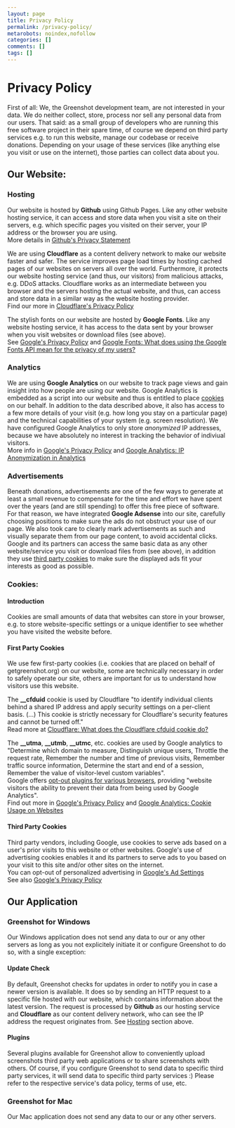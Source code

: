 ```yaml
---
layout: page
title: Privacy Policy
permalink: /privacy-policy/
metarobots: noindex,nofollow
categories: []
comments: []
tags: []
---
```

# Privacy Policy

First of all: We, the Greenshot development team, are not interested in your data. We do neither collect, store, process nor sell any personal data from our users.
That said: as a small group of developers who are running this free software project in their spare time, of course we depend on third party services e.g. to run this website, manage our codebase or receive donations. Depending on your usage of these services (like anything else you visit or use on the internet), those parties can collect data about you.

## Our Website:

### Hosting

Our website is hosted by **Github** using Github Pages. Like any other website hosting service, it can access and store data when you visit a site on their servers, e.g. which specific pages you visited on their server, your IP address or the browser you are using.\
More details in [Github's Privacy Statement]

We are using **Cloudflare** as a content delivery network to make our website faster and safer. The service improves page load times by hosting cached pages of our websites on servers all over the world. Furthermore, it protects our website hosting service (and thus, our visitors) from malicious attacks, e.g. DDoS attacks. Cloudflare works as an intermediate between you browser and the servers hosting the actual website, and thus, can access and store data in a similar way as the website hosting provider.\
Find our more in [Cloudflare's Privacy Policy]

The stylish fonts on our website are hosted by **Google Fonts**. Like any website hosting service, it has access to the data sent by your browser when you visit websites or download files (see above).\
See [Google's Privacy Policy] and [Google Fonts: What does using the Google Fonts API mean for the privacy of my users?]

### Analytics

We are using **Google Analytics** on our website to track page views and gain insight into how people are using our website. Google Analytics is embedded as a script into our website and thus is entitled to place [cookies](#cookeis) on our behalf. In addition to the data described above, it also has access to a few more details of your visit (e.g. how long you stay on a particular page) and the technical capabilities of your system (e.g. screen resolution). We have configured Google Analytics to only store *anonymized* IP addresses, because we have absolutely no interest in tracking the behavior of indiviual visitors.\
More info in [Google's Privacy Policy] and [Google Analytics: IP Anonymization in Analytics]

### Advertisements

Beneath donations, advertisements are one of the few ways to generate at least a small revenue to compensate for the time and effort we have spent over the years (and are still spending) to offer this free piece of software. For that reason, we have integrated **Google Adsense** into our site, carefully choosing positions to make sure the ads do not obstruct your use of our page. We also took care to clearly mark advertisements as such and visually separate them from our page content, to avoid accidental clicks. Google and its partners can access the same basic data as any other website/service you visit or download files from (see above), in addition they use [third party cookies](#third-party-cookies) to make sure the displayed ads fit your interests as good as possible.

### Cookies:

#### Introduction

Cookies are small amounts of data that websites can store in your browser, e.g. to store website-specific settings or a unique identifier to see whether you have visited the website before.

#### First Party Cookies
We use few first-party cookies (i.e. cookies that are placed on behalf of getgreenshot.org) on our website, some are technically necessary in order to safely operate our site, others are important for us to understand how visitors use this website.

The **__cfduid** cookie is used by Cloudflare "to identify individual clients behind a shared IP address and apply security settings on a per-client basis. (...) This cookie is strictly necessary for Cloudflare's security features and cannot be turned off."\
Read more at [Cloudflare: What does the Cloudflare cfduid cookie do?]

The **__utma**, **__utmb**, **__utmc**, etc. cookies are used by Google analytics to "Determine which domain to measure, Distinguish unique users, Throttle the request rate, Remember the number and time of previous visits, Remember traffic source information, Determine the start and end of a session, Remember the value of visitor-level custom variables".\
Google offers [opt-out plugins for various browsers], providing "website visitors the ability to prevent their data from being used by Google Analytics".\
Find out more in [Google's Privacy Policy] and [Google Analytics: Cookie Usage on Websites]

#### Third Party Cookies
Third party vendors, including Google, use cookies to serve ads based on a user's prior visits to this website or other websites. Google's use of advertising cookies enables it and its partners to serve ads to you based on your visit to this site and/or other sites on the internet.\
You can opt-out of personalized advertising in [Google's Ad Settings]\
See also [Google's Privacy Policy]

## Our Application

### Greenshot for Windows
Our Windows application does not send any data to our or any other servers as long as you not explicitely initiate it or configure Greenshot to do so, with a single exception:

#### Update Check
By default, Greenshot checks for updates in order to notify you in case a newer version is available. It does so by sending an HTTP request to a specific file hosted with our website, which contains information about the latest version. The request is processed by **Github** as our hosting service and **Cloudflare** as our content delivery network, who can see the IP address the request originates from. See [Hosting](#hosting) section above.

#### Plugins
Several plugins available for Greenshot allow to conveniently upload screenshots third party web applications or to share screenshots with others. Of course, if you configure Greenshot to send data to specific third party services, it will send data to specific third party services :) Please refer to the respective service's data policy, terms of use, etc.

### Greenshot for Mac
Our Mac application does not send any data to our or any other servers.

[Github's Privacy Statement]: https://help.github.com/articles/github-privacy-statement/
[Cloudflare's Privacy Policy]: https://www.cloudflare.com/privacypolicy/
[Google's Privacy Policy]: https://policies.google.com/privacy
[Google Fonts: What does using the Google Fonts API mean for the privacy of my users?]: https://developers.google.com/fonts/faq#what_does_using_the_google_fonts_api_mean_for_the_privacy_of_my_users
[Google Analytics: IP Anonymization in Analytics]: https://support.google.com/analytics/answer/2763052?hl=en

[Cloudflare: What does the Cloudflare cfduid cookie do?]: https://support.cloudflare.com/hc/en-us/articles/200170156-What-does-the-CloudFlare-cfduid-cookie-do-
[opt-out plugins for various browsers]: https://tools.google.com/dlpage/gaoptout
[Google Analytics: Cookie Usage on Websites]: https://developers.google.com/analytics/devguides/collection/analyticsjs/cookie-usage#gajs
[Google's Ad Settings]: https://www.google.com/settings/ads